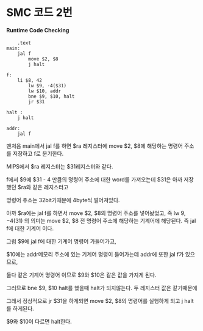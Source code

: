 # SMC 코드 2번

#### Runtime Code Checking



```assembly
	.text
main:	
	jal f	
        move $2, $8 
        j halt		
        
f:	
	li $8, 42
        lw $9, -4($31)
        lw $10, addr  
        bne $9, $10, halt
        jr $31

halt :	
	j halt

addr:	
	jal f
```

맨처음 main에서 jal f를 하면 $ra 레지스터에 move $2, $8에 해당하는 명령어 주소를 저장하고 f로 분기한다.

MIPS에서 $ra 레지스터는 $31레지스터와 같다.


f에서 $9에 $31 - 4 만큼의 명령어 주소에 대한 word를 가져오는데 $31은 아까 저장했던 $ra와 같은 레지스터고

명령어 주소는 32bit기때문에 4byte씩 떨어져있다.

아까 $ra에는 jal f를 하면서 move $2, $8의 명령어 주소를 넣어놨었고, 즉 lw $9, -4($31) 의 의미는 move $2, $8 전 명령어 주소에 해당하는 기계어에 해당된다. 즉 jal f에 대한 기계어 이다.

그럼 $9에 jal f에 대한 기계어 명령어 가들어가고,

$10에는 addr메모리 주소에 있는 기계어 명령이 들어가는데 addr에 또한 jal f가 있으므로,

둘다 같은 기계어 명령어 이므로 $9와 $10은 같은 값을 가지게 된다.

그러므로 bne $9, $10 halt를 했을때 halt가 되지않는다. 두 레지스터 값은 같기때문에

그래서 정상적으로 jr $31을 하게되면 move $2, $8의 명령어를 실행하게 되고 j halt를 하게된다.

$9와 $10이 다르면 halt한다.
